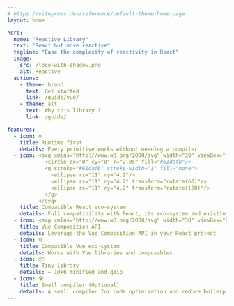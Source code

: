 ```yaml
---
# https://vitepress.dev/reference/default-theme-home-page
layout: home

hero:
  name: "Reactive Library"
  text: "React but more reactive"
  tagline: "Ease the complexity of reactivity in React"
  image:
    src: /logo-with-shadow.png
    alt: Reactive
  actions:
    - theme: brand
      text: Get started
      link: /guide/vue/
    - theme: alt
      text: Why this library ?
      link: /guide/

features:
  - icon: ⚙️
    title: Runtime first
    details: Every primitive works without needing a compiler
  - icon: <svg xmlns="http://www.w3.org/2000/svg" width="30" viewBox="-11.5 -10.23174 23 20.46348">
            <circle cx="0" cy="0" r="2.05" fill="#61dafb"/>
            <g stroke="#61dafb" stroke-width="1" fill="none">
              <ellipse rx="11" ry="4.2"/>
              <ellipse rx="11" ry="4.2" transform="rotate(60)"/>
              <ellipse rx="11" ry="4.2" transform="rotate(120)"/>
            </g>
          </svg> 
    title: Compatible React eco-system
    details: Full compatibility with React, its eco-system and existing React codebase
  - icon: <svg xmlns="http://www.w3.org/2000/svg" width="30" viewBox="0 0 256 220.8"><path fill="#41B883" d="M204.8 0H256L128 220.8 0 0h97.92L128 51.2 157.44 0h47.36Z"/><path fill="#41B883" d="m0 0 128 220.8L256 0h-51.2L128 132.48 50.56 0H0Z"/><path fill="#35495E" d="M50.56 0 128 133.12 204.8 0h-47.36L128 51.2 97.92 0H50.56Z"/></svg>
    title: Vue Composition API
    details: Leverage the Vue Composition API in your React project
  - icon: 🌐️
    title: Compatible Vue eco-system
    details: Works with Vue libraries and composables
  - icon: 📦 
    title: Tiny library
    details: ~ 10kb minified and gzip
  - icon: 🛠️
    title: Small compiler (Optional)
    details: A small compiler for code optimization and reduce boilerplate
---
```

